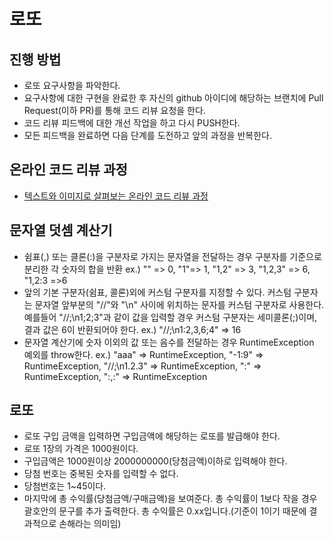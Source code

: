 # 로또
## 진행 방법
* 로또 요구사항을 파악한다.
* 요구사항에 대한 구현을 완료한 후 자신의 github 아이디에 해당하는 브랜치에 Pull Request(이하 PR)를 통해 코드 리뷰 요청을 한다.
* 코드 리뷰 피드백에 대한 개선 작업을 하고 다시 PUSH한다.
* 모든 피드백을 완료하면 다음 단계를 도전하고 앞의 과정을 반복한다.

## 온라인 코드 리뷰 과정
* [텍스트와 이미지로 살펴보는 온라인 코드 리뷰 과정](https://github.com/next-step/nextstep-docs/tree/master/codereview)


## 문자열 덧셈 계산기
* 쉼표(,) 또는 클론(:)을 구분자로 가지는 문자열을 전달하는 경우 구분자를 기준으로 분리한 각 숫자의 합을 반환
ex.) "" => 0, "1"=> 1, "1,2" => 3, "1,2,3" => 6, "1,2:3 =>6
* 앞의 기본 구분자(쉼표, 콜론)외에 커스텀 구분자를 지정할 수 있다. 커스텀 구분자는 문자열 앞부분의 "//"와 "\n" 사이에 위치하는 문자를 커스텀 구분자로 사용한다. 
예를들어 "//;\n1;2;3"과 같이 값을 입력할 경우 커스텀 구분자는 세미콜론(;)이며, 결과 값은 6이 반환되어야 한다.
ex.) "//;\n1:2,3,6;4" => 16
* 문자열 계산기에 숫자 이외의 값 또는 음수를 전달하는 경우 RuntimeException 예외를 throw한다.
ex.) "aaa" => RuntimeException, "-1:9" => RuntimeException, "//;\n1.2.3" => RuntimeException, ":" => RuntimeException,
":,:" => RuntimeException

## 로또
* 로또 구입 금액을 입력하면 구입금액에 해당하는 로또를 발급해야 한다.
* 로또 1장의 가격은 1000원이다.
* 구입금액은 1000원이상 2000000000(당첨금액)이하로 입력해야 한다.
* 당첨 번호는 중복된 숫자를 입력할 수 없다.
* 당첨번호는 1~45이다.
* 마지막에 총 수익률(당첨금액/구매금액)을 보여준다. 총 수익률이 1보다 작을 경우 괄호안의 문구를 추가 출력한다.
총 수익률은 0.xx입니다.(기준이 1이기 때문에 결과적으로 손해라는 의미임)